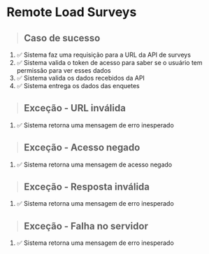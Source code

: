 # Remote Load Surveys

> ## Caso de sucesso

1. ✅ Sistema faz uma requisição para a URL da API de surveys
2. ✅ Sistema valida o token de acesso para saber se o usuário tem permissão para ver esses dados
3. ✅ Sistema valida os dados recebidos da API
4. ✅ Sistema entrega os dados das enquetes

> ## Exceção - URL inválida

1. ✅ Sistema retorna uma mensagem de erro inesperado

> ## Exceção - Acesso negado

1. ✅ Sistema retorna uma mensagem de acesso negado

> ## Exceção - Resposta inválida

1. ✅ Sistema retorna uma mensagem de erro inesperado

> ## Exceção - Falha no servidor

1. ✅ Sistema retorna uma mensagem de erro inesperado
